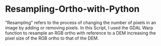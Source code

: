 # Resampling-Ortho-with-Python

"Resampling" refers to the process of changing the number of pixels in an image by adding or removing pixels.
In this Script, I used the GDAL Warp function to resample an RGB ortho with reference to a DEM increasing the pixel size of the RGB ortho to that of the DEM.
